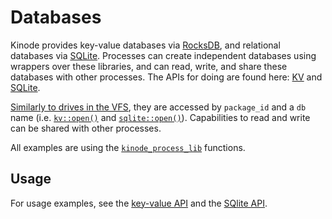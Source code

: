 # Databases

Kinode provides key-value databases via [RocksDB](https://rocksdb.org/), and relational databases via [SQLite](https://www.sqlite.org/docs.html).
Processes can create independent databases using wrappers over these libraries, and can read, write, and share these databases with other processes.
The APIs for doing are found here: [KV](./apis/kv.md) and [SQLite](./apis/sqlite.md).

[Similarly to drives in the VFS](./files.md#drives), they are accessed by `package_id` and a `db` name (i.e. [`kv::open()`](https://docs.rs/kinode_process_lib/latest/kinode_process_lib/kv/fn.open.html) and [`sqlite::open()`](https://docs.rs/kinode_process_lib/latest/kinode_process_lib/sqlite/fn.open.html)).
Capabilities to read and write can be shared with other processes.

All examples are using the [`kinode_process_lib`](./process_stdlib/overview.md) functions.

## Usage

For usage examples, see the [key-value API](./apis/kv.md) and the [SQlite API](./apis/sqlite.md).
